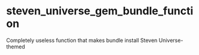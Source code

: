 # steven_universe_gem_bundle_function
Completely useless function that makes bundle install Steven Universe-themed
